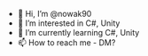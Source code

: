 - 👋 Hi, I’m @nowak90
- 👀 I’m interested in C#, Unity
- 🌱 I’m currently learning C#, Unity
- 📫 How to reach me - DM?

<!---
nowak90/nowak90 is a ✨ special ✨ repository because its `README.md` (this file) appears on your GitHub profile.
You can click the Preview link to take a look at your changes.
--->
